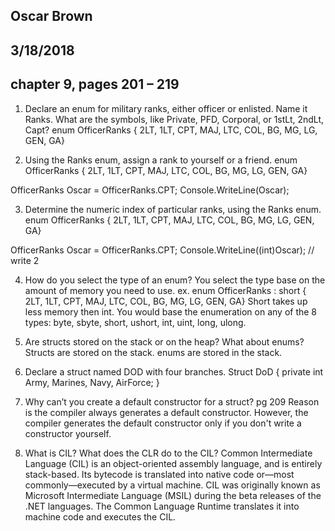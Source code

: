 ## Oscar Brown
## 3/18/2018
## chapter 9, pages 201 – 219

1. Declare an enum for military ranks, either officer or enlisted. Name it Ranks. What are the symbols,
like Private, PFD, Corporal, or 1stLt, 2ndLt, Capt?
enum OfficerRanks { 2LT, 1LT, CPT, MAJ, LTC, COL, BG, MG, LG, GEN, GA}

2. Using the Ranks enum, assign a rank to yourself or a friend.
enum OfficerRanks { 2LT, 1LT, CPT, MAJ, LTC, COL, BG, MG, LG, GEN, GA}

OfficerRanks Oscar = OfficerRanks.CPT;
Console.WriteLine(Oscar);

3. Determine the numeric index of particular ranks, using the Ranks enum. 
enum OfficerRanks { 2LT, 1LT, CPT, MAJ, LTC, COL, BG, MG, LG, GEN, GA}

OfficerRanks Oscar = OfficerRanks.CPT;
Console.WriteLine((int)Oscar); // write 2

4. How do you select the type of an enum?
You select the type base on the amount of memory you need to use. ex. enum OfficerRanks : short { 2LT, 1LT, CPT, MAJ, LTC, COL, BG, MG, LG, GEN, GA}
Short takes up less memory then int. You would base the enumeration on any of the 8 types: byte, sbyte, short, ushort, int, uint, long, ulong.

5. Are structs stored on the stack or on the heap? What about enums?
Structs are stored on the stack. enums are stored in the stack.

6. Declare a struct named DOD with four branches.
Struct DoD
{
  private int Army, Marines, Navy, AirForce;
}

7. Why can’t you create a default constructor for a struct? pg 209
Reason is the compiler always generates a default constructor. However, the compiler generates the default constructor only if you don't write a constructor yourself.

8. What is CIL? What does the CLR do to the CIL?
Common Intermediate Language (CIL) is an object-oriented assembly language, and is entirely stack-based. Its bytecode is translated into native code or—most commonly—executed by a virtual machine. CIL was originally known as Microsoft Intermediate Language (MSIL) during the beta releases of the .NET languages.
The Common Language Runtime translates it into machine code and executes the CIL.

